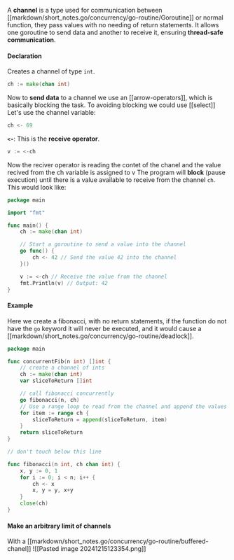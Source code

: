 A **channel** is a type used for communication between [[markdown/short_notes.go/concurrency/go-routine/Goroutine]] or normal function, they pass values with no needing of return statements.
It allows one goroutine to send data and another to receive it, ensuring **thread-safe communication**.
#### Declaration
Creates a channel of type `int`.
```go
ch := make(chan int)
```
Now to **send data** to a channel we use an [[arrow-operators]], which is basically blocking the task. To avoiding blocking we could use [[select]]
Let's use the channel variable:
```go
ch <- 69
```
**`<-`**: This is the **receive operator**. 
```go
v := <-ch
```
Now the reciver operator is reading the contet of the chanel and the value recived from the ch variable is assigned to v
The program will **block** (pause execution) until there is a value available to receive from the channel `ch`.
This would look like:
```go
package main

import "fmt"

func main() {
	ch := make(chan int)

	// Start a goroutine to send a value into the channel
	go func() {
		ch <- 42 // Send the value 42 into the channel
	}()

	v := <-ch // Receive the value from the channel
	fmt.Println(v) // Output: 42
}
```

#### Example
Here we create a fibonacci, with no return statements, if the function do not have the `go` keyword it will never be executed, and it would cause a [[markdown/short_notes.go/concurrency/go-routine/deadlock]].
```go
package main

func concurrentFib(n int) []int {
    // create a channel of ints
    ch := make(chan int)
    var sliceToReturn []int

    // call fibonacci concurrently
    go fibonacci(n, ch)
    // Use a range loop to read from the channel and append the values to a slice
    for item := range ch {
        sliceToReturn = append(sliceToReturn, item)
    }
    return sliceToReturn
}

// don't touch below this line

func fibonacci(n int, ch chan int) {
    x, y := 0, 1
    for i := 0; i < n; i++ {
        ch <- x
        x, y = y, x+y
    }
    close(ch)
}
```

#### Make an arbitrary limit of channels
With a [[markdown/short_notes.go/concurrency/go-routine/buffered-chanel]]
![[Pasted image 20241215123354.png]]